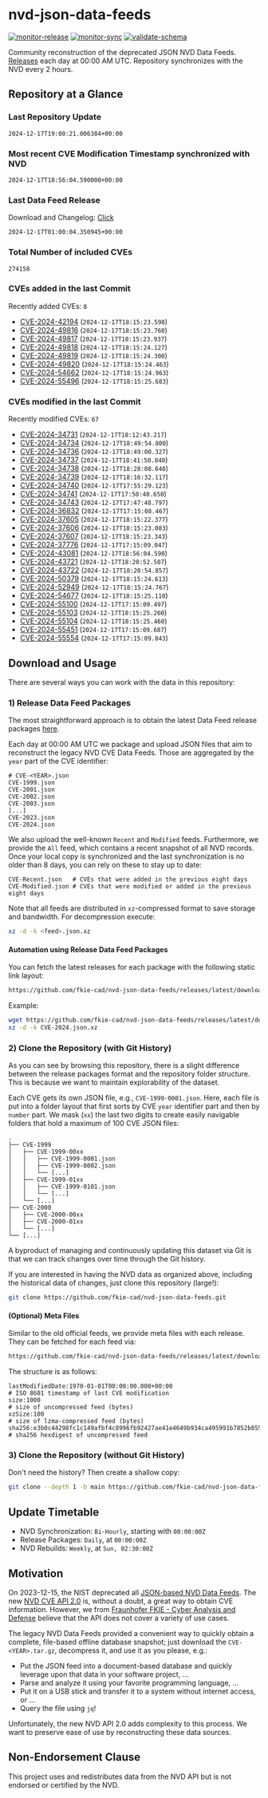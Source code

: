 # nvd-json-data-feeds

[![monitor-release](https://github.com/fkie-cad/nvd-json-data-feeds/actions/workflows/monitor_release.yml/badge.svg)](https://github.com/fkie-cad/nvd-json-data-feeds/actions/workflows/monitor_release.yml)
[![monitor-sync](https://github.com/fkie-cad/nvd-json-data-feeds/actions/workflows/monitor_sync.yml/badge.svg)](https://github.com/fkie-cad/nvd-json-data-feeds/actions/workflows/monitor_sync.yml)
[![validate-schema](https://github.com/fkie-cad/nvd-json-data-feeds/actions/workflows/validate_schema.yml/badge.svg)](https://github.com/fkie-cad/nvd-json-data-feeds/actions/workflows/validate_schema.yml)

Community reconstruction of the deprecated JSON NVD Data Feeds.
[Releases](https://github.com/fkie-cad/nvd-json-data-feeds/releases/latest) each day at 00:00 AM UTC.
Repository synchronizes with the NVD every 2 hours.

## Repository at a Glance

### Last Repository Update

```plain
2024-12-17T19:00:21.006384+00:00
```

### Most recent CVE Modification Timestamp synchronized with NVD

```plain
2024-12-17T18:56:04.590000+00:00
```

### Last Data Feed Release

Download and Changelog: [Click](https://github.com/fkie-cad/nvd-json-data-feeds/releases/latest)

```plain
2024-12-17T01:00:04.350945+00:00
```

### Total Number of included CVEs

```plain
274158
```

### CVEs added in the last Commit

Recently added CVEs: `8`

- [CVE-2024-42194](CVE-2024/CVE-2024-421xx/CVE-2024-42194.json) (`2024-12-17T18:15:23.590`)
- [CVE-2024-49816](CVE-2024/CVE-2024-498xx/CVE-2024-49816.json) (`2024-12-17T18:15:23.760`)
- [CVE-2024-49817](CVE-2024/CVE-2024-498xx/CVE-2024-49817.json) (`2024-12-17T18:15:23.937`)
- [CVE-2024-49818](CVE-2024/CVE-2024-498xx/CVE-2024-49818.json) (`2024-12-17T18:15:24.127`)
- [CVE-2024-49819](CVE-2024/CVE-2024-498xx/CVE-2024-49819.json) (`2024-12-17T18:15:24.300`)
- [CVE-2024-49820](CVE-2024/CVE-2024-498xx/CVE-2024-49820.json) (`2024-12-17T18:15:24.463`)
- [CVE-2024-54662](CVE-2024/CVE-2024-546xx/CVE-2024-54662.json) (`2024-12-17T18:15:24.963`)
- [CVE-2024-55496](CVE-2024/CVE-2024-554xx/CVE-2024-55496.json) (`2024-12-17T18:15:25.683`)


### CVEs modified in the last Commit

Recently modified CVEs: `67`

- [CVE-2024-34731](CVE-2024/CVE-2024-347xx/CVE-2024-34731.json) (`2024-12-17T18:12:43.217`)
- [CVE-2024-34734](CVE-2024/CVE-2024-347xx/CVE-2024-34734.json) (`2024-12-17T18:49:54.800`)
- [CVE-2024-34736](CVE-2024/CVE-2024-347xx/CVE-2024-34736.json) (`2024-12-17T18:49:00.327`)
- [CVE-2024-34737](CVE-2024/CVE-2024-347xx/CVE-2024-34737.json) (`2024-12-17T18:41:50.840`)
- [CVE-2024-34738](CVE-2024/CVE-2024-347xx/CVE-2024-34738.json) (`2024-12-17T18:28:08.640`)
- [CVE-2024-34739](CVE-2024/CVE-2024-347xx/CVE-2024-34739.json) (`2024-12-17T18:16:32.117`)
- [CVE-2024-34740](CVE-2024/CVE-2024-347xx/CVE-2024-34740.json) (`2024-12-17T17:55:29.123`)
- [CVE-2024-34741](CVE-2024/CVE-2024-347xx/CVE-2024-34741.json) (`2024-12-17T17:50:40.650`)
- [CVE-2024-34743](CVE-2024/CVE-2024-347xx/CVE-2024-34743.json) (`2024-12-17T17:47:48.797`)
- [CVE-2024-36832](CVE-2024/CVE-2024-368xx/CVE-2024-36832.json) (`2024-12-17T17:15:08.467`)
- [CVE-2024-37605](CVE-2024/CVE-2024-376xx/CVE-2024-37605.json) (`2024-12-17T18:15:22.377`)
- [CVE-2024-37606](CVE-2024/CVE-2024-376xx/CVE-2024-37606.json) (`2024-12-17T18:15:23.083`)
- [CVE-2024-37607](CVE-2024/CVE-2024-376xx/CVE-2024-37607.json) (`2024-12-17T18:15:23.343`)
- [CVE-2024-37776](CVE-2024/CVE-2024-377xx/CVE-2024-37776.json) (`2024-12-17T17:15:09.047`)
- [CVE-2024-43081](CVE-2024/CVE-2024-430xx/CVE-2024-43081.json) (`2024-12-17T18:56:04.590`)
- [CVE-2024-43721](CVE-2024/CVE-2024-437xx/CVE-2024-43721.json) (`2024-12-17T18:20:52.507`)
- [CVE-2024-43722](CVE-2024/CVE-2024-437xx/CVE-2024-43722.json) (`2024-12-17T18:20:54.857`)
- [CVE-2024-50379](CVE-2024/CVE-2024-503xx/CVE-2024-50379.json) (`2024-12-17T18:15:24.613`)
- [CVE-2024-52949](CVE-2024/CVE-2024-529xx/CVE-2024-52949.json) (`2024-12-17T18:15:24.767`)
- [CVE-2024-54677](CVE-2024/CVE-2024-546xx/CVE-2024-54677.json) (`2024-12-17T18:15:25.110`)
- [CVE-2024-55100](CVE-2024/CVE-2024-551xx/CVE-2024-55100.json) (`2024-12-17T17:15:09.497`)
- [CVE-2024-55103](CVE-2024/CVE-2024-551xx/CVE-2024-55103.json) (`2024-12-17T18:15:25.260`)
- [CVE-2024-55104](CVE-2024/CVE-2024-551xx/CVE-2024-55104.json) (`2024-12-17T18:15:25.460`)
- [CVE-2024-55451](CVE-2024/CVE-2024-554xx/CVE-2024-55451.json) (`2024-12-17T17:15:09.687`)
- [CVE-2024-55554](CVE-2024/CVE-2024-555xx/CVE-2024-55554.json) (`2024-12-17T17:15:09.843`)


## Download and Usage

There are several ways you can work with the data in this repository:

### 1) Release Data Feed Packages

The most straightforward approach is to obtain the latest Data Feed release packages [here](https://github.com/fkie-cad/nvd-json-data-feeds/releases/latest).

Each day at 00:00 AM UTC we package and upload JSON files that aim to reconstruct the legacy NVD CVE Data Feeds.
Those are aggregated by the `year` part of the CVE identifier:

```
# CVE-<YEAR>.json
CVE-1999.json
CVE-2001.json
CVE-2002.json
CVE-2003.json
[...]
CVE-2023.json
CVE-2024.json
```

We also upload the well-known `Recent` and `Modified` feeds.
Furthermore, we provide the `All` feed, which contains a recent snapshot of all NVD records.
Once your local copy is synchronized and the last synchronization is no older than 8 days, you can rely on these to stay up to date:

```plain
CVE-Recent.json   # CVEs that were added in the previous eight days
CVE-Modified.json # CVEs that were modified or added in the previous eight days
```

Note that all feeds are distributed in `xz`-compressed format to save storage and bandwidth.
For decompression execute:

```sh
xz -d -k <feed>.json.xz
```

#### Automation using Release Data Feed Packages

You can fetch the latest releases for each package with the following static link layout:

```sh
https://github.com/fkie-cad/nvd-json-data-feeds/releases/latest/download/CVE-<YEAR>.json.xz
```

Example:

```sh
wget https://github.com/fkie-cad/nvd-json-data-feeds/releases/latest/download/CVE-2024.json.xz
xz -d -k CVE-2024.json.xz
```

### 2) Clone the Repository (with Git History)

As you can see by browsing this repository, there is a slight difference between the release packages format and the repository folder structure.
This is because we want to maintain explorability of the dataset.

Each CVE gets its own JSON file, e.g., `CVE-1999-0001.json`.
Here, each file is put into a folder layout that first sorts by CVE `year` identifier part and then by `number` part.
We mask (`xx`) the last two digits to create easily navigable folders that hold a maximum of 100 CVE JSON files:

```plain
.
├── CVE-1999
│   ├── CVE-1999-00xx
│   │   ├── CVE-1999-0001.json
│   │   ├── CVE-1999-0002.json
│   │   └── [...]
│   ├── CVE-1999-01xx
│   │   ├── CVE-1999-0101.json
│   │   └── [...]
│   └── [...]
├── CVE-2000
│   ├── CVE-2000-00xx
│   ├── CVE-2000-01xx
│   └── [...]
└── [...]
```

A byproduct of managing and continuously updating this dataset via Git is that we can track changes over time through the Git history.

If you are interested in having the NVD data as organized above, including the historical data of changes, just clone this repository (large!):

```sh
git clone https://github.com/fkie-cad/nvd-json-data-feeds.git
```

#### (Optional) Meta Files

Similar to the old official feeds, we provide meta files with each release. They can be fetched for each feed via:

```sh
https://github.com/fkie-cad/nvd-json-data-feeds/releases/latest/download/CVE-<YEAR>.meta
```

The structure is as follows:

```plain
lastModifiedDate:1970-01-01T00:00:00.000+00:00                          # ISO 8601 timestamp of last CVE modification
size:1000                                                               # size of uncompressed feed (bytes)
xzSize:100                                                              # size of lzma-compressed feed (bytes)
sha256:e3b0c44298fc1c149afbf4c8996fb92427ae41e4649b934ca495991b7852b855 # sha256 hexdigest of uncompressed feed
```

### 3) Clone the Repository (without Git History)

Don't need the history? Then create a shallow copy:

```sh
git clone --depth 1 -b main https://github.com/fkie-cad/nvd-json-data-feeds.git
```


## Update Timetable

* NVD Synchronization: `Bi-Hourly`, starting with `00:00:00Z`
* Release Packages: `Daily`, at `00:00:00Z`
* NVD Rebuilds: `Weekly`, at `Sun, 02:30:00Z`


## Motivation

On 2023-12-15, the NIST deprecated all [JSON-based NVD Data Feeds](https://nvd.nist.gov/vuln/data-feeds#divRetirementBanner-1).
The new [NVD CVE API 2.0](https://nvd.nist.gov/developers/vulnerabilities) is, without a doubt, a great way to obtain CVE information.
However, we from [Fraunhofer FKIE - Cyber Analysis and Defense](https://www.fkie.fraunhofer.de/en/departments/cad.html) believe that the API does not cover a variety of use cases.

The legacy NVD Data Feeds provided a convenient way to quickly obtain a complete, file-based offline database snapshot; just download the `CVE-<YEAR>.tar.gz`, decompress it, and use it as you please, e.g.:

- Put the JSON feed into a document-based database and quickly leverage upon that data in your software project, ...
- Parse and analyze it using your favorite programming language, ...
- Put it on a USB stick and transfer it to a system without internet access, or ...
- Query the file using `jq`!

Unfortunately, the new NVD API 2.0 adds complexity to this process.
We want to preserve ease of use by reconstructing these data sources.

## Non-Endorsement Clause

This project uses and redistributes data from the NVD API but is not endorsed or certified by the NVD.